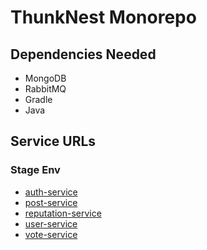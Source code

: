 # ThunkNest Monorepo

## Dependencies Needed
- MongoDB
- RabbitMQ
- Gradle
- Java

## Service URLs
### Stage Env
- [auth-service](https://auth-service-stage-thunk.up.railway.app/swagger-ui/index.html#/)
- [post-service](https://post-service-stage-thunk.up.railway.app/swagger-ui/index.html#/)
- [reputation-service](https://reputation-service-stage-thunk.up.railway.app/swagger-ui/index.html#/)
- [user-service](https://user-service-stage-thunk.up.railway.app/swagger-ui/index.html#/)
- [vote-service](https://vote-service-stage-thunk.up.railway.app/swagger-ui/index.html#/)